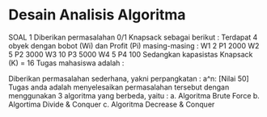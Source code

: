 # Desain Analisis Algoritma

SOAL 1
Diberikan permasalahan 0/1 Knapsack sebagai berikut :
Terdapat 4 obyek dengan bobot (Wi) dan Profit (Pi) masing-masing :
W1 2 P1 2000
W2 5 P2 3000
W3 10 P3 5000
W4 5 P4 100
Sedangkan kapasistas Knapsack (K) = 16
Tugas mahasiswa adalah :

Diberikan permasalahan sederhana, yakni perpangkatan : a^n: [Nilai 50]
Tugas anda adalah menyelesaikan permasalahan tersebut dengan menggunakan 3
algoritma yang berbeda, yaitu :
a. Algoritma Brute Force
b. Algortima Divide & Conquer
c. Algoritma Decrease & Conquer
